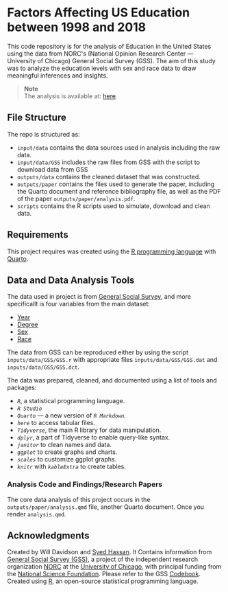 # Factors Affecting US Education between 1998 and 2018

This code repository is for the analysis of Education in the United States using the data from NORC's (National Opinion Research Center — University of Chicago) General Social Survey (GSS). The aim of this study was to analyze the education levels with sex and race data to draw meaningful inferences and insights. 

> **Note**<br>
> The analysis is available at: [here](https://github.com/saiyedgh/us_edu_data/blob/main/outputs/paper/analysis.pdf).

## File Structure

The repo is structured as:
-   `input/data` contains the data sources used in analysis including the raw data.
-   `input/data/GSS` includes the raw files from GSS with the script to download data from GSS
-   `outputs/data` contains the cleaned dataset that was constructed.
-   `outputs/paper` contains the files used to generate the paper, including the Quarto document and reference bibliography file, as well as the PDF of the paper `outputs/paper/analysis.pdf`. 
-   `scripts` contains the R scripts used to simulate, download and clean data.

## Requirements

This project requires was created using the [R programming language](https://www.r-project.org/) with [Quarto](https://quarto.org/docs/get-started/).

## Data and Data Analysis Tools

The data used in project is from [General Social Survey](https://gssdataexplorer.norc.org), and more specificallt is four variables from the main dataset:

- [Year](https://gssdataexplorer.norc.org/variables/1/vshow)
- [Degree](https://gssdataexplorer.norc.org/variables/59/vshow)
- [Sex](https://gssdataexplorer.norc.org/variables/81/vshow)
- [Race](https://gssdataexplorer.norc.org/variables/82/vshow)

The data from GSS can be reproduced either by using the script `inputs/data/GSS/GSS.r` with appropriate files `inputs/data/GSS/GSS.dat` and `inputs/data/GSS/GSS.dct`.

The data was prepared, cleaned, and documented using a list of tools and packages:
* *`R`*, a statistical programming language.
* *`R Studio`*
* *`Quarto`* — a new version of *`R Markdown`*.
* *`here`* to access tabular files.
* *`Tidyverse`*, the main R library for data manipulation.
* *`dplyr`*, a part of Tidyverse to enable query-like syntax.
* *`janitor`* to clean names and data.
* *`ggplot`* to create graphs and charts.
* *`scales`* to customize ggplot graphs.
* *`knitr`* with *`kableExtra`* to create tables.


### Analysis Code and Findings/Research Papers

The core data analysis of this project occurs in the `outputs/paper/analysis.qmd` file, another Quarto document. Once you render `analysis.qmd`.


## Acknowledgments

Created by Will Davidson and [Syed Hassan](https://sai-yed.com). It Contains information from [General Social Survey (GSS)](https://gssdataexplorer.norc.org/), a project of the independent research organization [NORC](https://norc.org/) at the [University of Chicago](https://www.uchicago.edu/), with principal funding from the [National Science Foundation](https://www.nsf.gov/). Please refer to the GSS [Codebook](https://gss.norc.org/documents/codebook/GSS_Codebook_intro.pdf). Created using [R](https://www.r-project.org/), an open-source statistical programming language.

